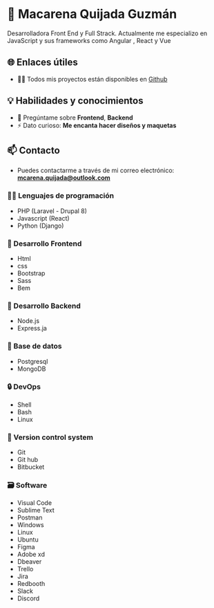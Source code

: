 
#  👋  Macarena Quijada Guzmán

Desarrolladora Front End y Full Strack. Actualmente me especializo en JavaScript y sus frameworks como Angular , React y Vue

## 🌐 Enlaces útiles

- 👨‍💻 Todos mis proyectos están disponibles en [Github](https://github.com/MacarenaQuijadaG)

## 💡 Habilidades y conocimientos

- 💬 Pregúntame sobre **Frontend**, **Backend**
- ⚡ Dato curioso: **Me encanta hacer diseños y maquetas**

## 📫 Contacto

- Puedes contactarme a través de mi correo electrónico: **mcarena.quijada@outlook.com**

### 🧑‍💻 Lenguajes de programación
- PHP (Laravel - Drupal 8)
- Javascript (React)
- Python (Django)

### 🎨 Desarrollo Frontend

- Html
- css
- Bootstrap
- Sass
- Bem
  
### 🔨 Desarrollo Backend
- Node.js
- Express.ja

### 🔧 Base de datos
- Postgresql
- MongoDB

### 🔒️ DevOps
- Shell
- Bash
- Linux

### 📝 Version control system
- Git
- Git hub
- Bitbucket


### 🗃️ Software
- Visual Code
- Sublime Text
- Postman
- Windows
- Linux
- Ubuntu
- Figma
- Adobe xd
- Dbeaver
- Trello
- Jira
- Redbooth
- Slack
- Discord


